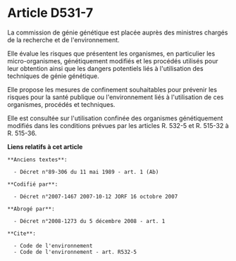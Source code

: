 # Article D531-7

La commission de génie génétique est placée auprès des ministres chargés de la recherche et de l'environnement.

Elle évalue les risques que présentent les organismes, en particulier les micro-organismes, génétiquement modifiés et les
procédés utilisés pour leur obtention ainsi que les dangers potentiels liés à l'utilisation des techniques de génie
génétique.

Elle propose les mesures de confinement souhaitables pour prévenir les risques pour la santé publique ou l'environnement liés
à l'utilisation de ces organismes, procédés et techniques.

Elle est consultée sur l'utilisation confinée des organismes génétiquement modifiés dans les conditions prévues par les
articles R. 532-5 et R. 515-32 à R. 515-36.

**Liens relatifs à cet article**

	**Anciens textes**:

	  - Décret n°89-306 du 11 mai 1989 - art. 1 (Ab)

	**Codifié par**:

	  - Décret n°2007-1467 2007-10-12 JORF 16 octobre 2007

	**Abrogé par**:

	  - Décret n°2008-1273 du 5 décembre 2008 - art. 1

	**Cite**:

	  - Code de l'environnement
	  - Code de l'environnement - art. R532-5
